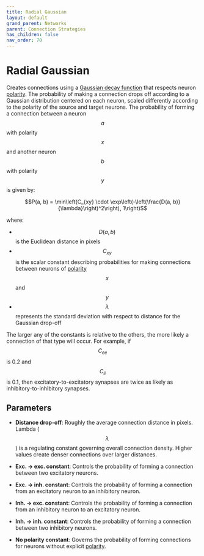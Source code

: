 ```yaml
---
title: Radial Gaussian
layout: default
grand_parent: Networks
parent: Connection Strategies
has_children: false
nav_order: 70
---
```


# Radial Gaussian

Creates connections using a [Gaussian decay function](../../utilities/decayFunctions#gaussian-decay-function) that respects neuron [polarity](../neurons/#polarity). The probability of making a connection drops off according to a Gaussian distribution centered on each neuron, scaled differently according to the polarity of the source and target neurons. The probability of forming a connection between a neuron $$a$$ with polarity $$x$$ and another neuron $$b$$ with polarity $$y$$ is given by:

$$P(a, b) = \min\left(C_{xy} \cdot \exp\left(-\left(\frac{D(a, b)}{\lambda}\right)^2\right), 1\right)$$

where:
- $$D(a, b)$$ is the Euclidean distance in pixels
- $$C_{xy}$$ is the scalar constant describing probabilities for making connections between neurons of [polarity](../neurons/#polarity) $$x$$ and $$y$$
- $$\lambda$$ represents the standard deviation with respect to distance for the Gaussian drop-off

The larger any of the constants is relative to the others, the more likely a connection of that type will occur. For example, if $$C_{ee}$$ is 0.2 and $$C_{ii}$$ is 0.1, then excitatory-to-excitatory synapses are twice as likely as inhibitory-to-inhibitory synapses.

## Parameters

- **Distance drop-off**: Roughly the average connection distance in pixels. Lambda ($$\lambda$$) is a regulating constant governing overall connection density. Higher values create denser connections over larger distances.

- **Exc. → exc. constant**: Controls the probability of forming a connection between two excitatory neurons.

- **Exc. → inh. constant**: Controls the probability of forming a connection from an excitatory neuron to an inhibitory neuron.

- **Inh. → exc. constant**: Controls the probability of forming a connection from an inhibitory neuron to an excitatory neuron.

- **Inh. → inh. constant**: Controls the probability of forming a connection between two inhibitory neurons.

- **No polarity constant**: Governs the probability of forming connections for neurons without explicit [polarity](../neurons/#polarity).